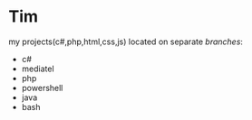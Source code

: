 # Tim
my projects(c#,php,html,css,js) located on separate *branches*:
* c#
* mediatel
* php
* powershell
* java
* bash

